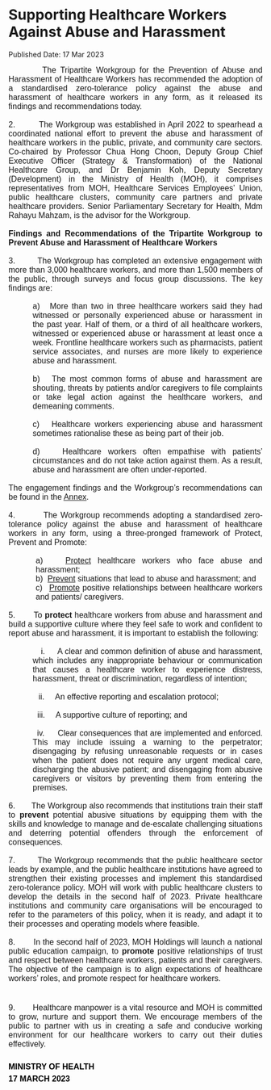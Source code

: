 <html>
    <meta http-equiv="Content-Type" content="text/html; charset=utf-8"/>
    <meta charset="utf-8"/>
    <title>Supporting Healthcare Workers  Against Abuse and Harassment</title>
    <body><h1>Supporting Healthcare Workers  Against Abuse and Harassment</h1>
    <p>Published Date: 17 Mar 2023</p> <p style="margin: 0cm; font-size: 11pt; font-family: Calibri, sans-serif; text-align: justify;"><span style="font-size: 12pt; font-family: Arial, sans-serif;">&nbsp; &nbsp; &nbsp; &nbsp; The Tripartite Workgroup for the Prevention of Abuse and Harassment of Healthcare Workers has recommended the </span><span style="font-size: 12pt; font-family: Arial, sans-serif;">adoption of a standardised zero-tolerance policy against the abuse and harassment of healthcare workers in any form, as it released its findings and recommendations today.</span></p><p style="margin: 0cm; font-size: 11pt; font-family: Calibri, sans-serif; text-align: justify;"><span style="font-size: 12pt; font-family: Arial, sans-serif;">&nbsp;</span></p><p style="margin: 0cm; font-size: 11pt; font-family: Calibri, sans-serif; text-align: justify;"><span style="font-size: 12pt; font-family: Arial, sans-serif;">2.<span style="font-size: 7pt; font-family: &quot;Times New Roman&quot;; font-stretch: normal; line-height: normal;">&nbsp;&nbsp;&nbsp;&nbsp;&nbsp;&nbsp;&nbsp;&nbsp;&nbsp;&nbsp;&nbsp;&nbsp; </span></span><span style="font-size: 12pt; font-family: Arial, sans-serif;">The Workgroup was established in April 2022 to spearhead a coordinated national effort to prevent the abuse and harassment of healthcare workers in the public, private, and community care sectors. Co-chaired by Professor Chua Hong Choon, Deputy Group Chief Executive Officer</span><span> </span><span style="font-size: 12pt; font-family: Arial, sans-serif;">(Strategy &amp; Transformation) of the National Healthcare Group, and Dr Benjamin Koh, Deputy Secretary (Development) in the Ministry of Health (MOH), it comprises representatives from MOH, Healthcare Services Employees’ Union, public healthcare clusters, community care partners and private healthcare providers. Senior Parliamentary Secretary for Health, Mdm Rahayu Mahzam, is the advisor for the Workgroup.</span></p><p style="margin: 0cm; font-size: 11pt; font-family: Calibri, sans-serif; text-align: justify;"><span style="font-size: 12pt; font-family: Arial, sans-serif;">&nbsp;</span></p><p style="margin: 0cm; font-size: 11pt; font-family: Calibri, sans-serif; text-align: justify;"><strong><span style="font-size: 12pt; font-family: Arial, sans-serif;">Findings and Recommendations of the Tripartite Workgroup to Prevent Abuse and Harassment of Healthcare Workers</span></strong></p><p style="margin: 0cm; font-size: 11pt; font-family: Calibri, sans-serif; text-align: justify;"><span style="font-size: 12pt; font-family: Arial, sans-serif;">&nbsp;</span></p><p style="margin: 0cm; font-size: 11pt; font-family: Calibri, sans-serif; text-align: justify;"><span style="font-size: 12pt; font-family: Arial, sans-serif;">3.<span style="font-size: 7pt; font-family: &quot;Times New Roman&quot;; font-stretch: normal; line-height: normal;">&nbsp;&nbsp;&nbsp;&nbsp;&nbsp;&nbsp;&nbsp;&nbsp;&nbsp;&nbsp;&nbsp;&nbsp; </span></span><span style="font-size: 12pt; font-family: Arial, sans-serif;">The Workgroup has completed an extensive engagement with more than 3,000 healthcare workers, and more than 1,500 members of the public, through surveys and focus group discussions. The key findings are:</span></p><p style="margin: 0cm; font-size: 11pt; font-family: Calibri, sans-serif; text-align: justify;"><span style="font-size: 12pt; font-family: Arial, sans-serif;">&nbsp;</span></p><p style="margin: 0cm 0cm 0cm 36pt; font-size: 11pt; font-family: Calibri, sans-serif; text-align: justify;"><span style="font-size: 12pt; font-family: Arial, sans-serif;">a)<span style="font-size: 7pt; font-family: &quot;Times New Roman&quot;; font-stretch: normal; line-height: normal;">&nbsp;&nbsp;&nbsp; </span></span><span style="font-size: 12pt; font-family: Arial, sans-serif;">More than two in three healthcare workers said they had witnessed or personally experienced abuse or harassment in the past year. Half of them, or a third of all healthcare workers, witnessed or experienced abuse or harassment at least once a week. </span><span style="font-size: 12pt; font-family: Arial, sans-serif;">Frontline healthcare workers such as pharmacists, patient service associates, and nurses are more likely to experience abuse and harassment.</span></p><p style="margin: 0cm 0cm 0cm 54pt; font-size: 11pt; font-family: Calibri, sans-serif; text-align: justify;"><span style="font-size: 12pt; font-family: Arial, sans-serif;">&nbsp;</span></p><p style="margin: 0cm 0cm 0cm 36pt; font-size: 11pt; font-family: Calibri, sans-serif; text-align: justify;"><span style="font-size: 12pt; font-family: Arial, sans-serif;">b)<span style="font-size: 7pt; font-family: &quot;Times New Roman&quot;; font-stretch: normal; line-height: normal;">&nbsp;&nbsp;&nbsp; </span></span><span style="font-size: 12pt; font-family: Arial, sans-serif;">The most common forms of abuse and harassment are shouting, threats by patients and/or caregivers to file complaints or take legal action against the healthcare workers, and demeaning comments.</span></p><p style="margin: 0cm; font-size: 11pt; font-family: Calibri, sans-serif; text-align: justify;"><span style="font-size: 12pt; font-family: Arial, sans-serif;">&nbsp;</span></p><p style="margin: 0cm 0cm 0cm 36pt; font-size: 11pt; font-family: Calibri, sans-serif; text-align: justify;"><span style="font-size: 12pt; font-family: Arial, sans-serif;">c)<span style="font-size: 7pt; font-family: &quot;Times New Roman&quot;; font-stretch: normal; line-height: normal;">&nbsp;&nbsp;&nbsp; </span></span><span style="font-size: 12pt; font-family: Arial, sans-serif;">Healthcare workers experiencing abuse and harassment sometimes rationalise these as being part of their job.</span></p><p style="margin: 0cm; font-size: 11pt; font-family: Calibri, sans-serif; text-align: justify;"><span style="font-size: 12pt; font-family: Arial, sans-serif;">&nbsp;</span></p><p style="margin: 0cm 0cm 0cm 36pt; font-size: 11pt; font-family: Calibri, sans-serif; text-align: justify;"><span style="font-size: 12pt; font-family: Arial, sans-serif;">d)<span style="font-size: 7pt; font-family: &quot;Times New Roman&quot;; font-stretch: normal; line-height: normal;">&nbsp;&nbsp;&nbsp; </span></span><span style="font-size: 12pt; font-family: Arial, sans-serif;">Healthcare workers often empathise with patients’ circumstances and do not take action against them. As a result, abuse and harassment are often under-reported.</span></p><p style="margin: 0cm; font-size: 11pt; font-family: Calibri, sans-serif; text-align: justify;"><span style="font-size: 12pt; font-family: Arial, sans-serif;">&nbsp;</span></p><p style="margin: 0cm; font-size: 11pt; font-family: Calibri, sans-serif; text-align: justify;"><span style="font-size: 12pt; font-family: Arial, sans-serif;">The engagement findings and the Workgroup’s recommendations can be found in the <u><a href="/docs/librariesprovider5/default-document-library/annex8e98f1b1026c44f7bc0416d0da5cbd2d.pdf?sfvrsn=9af4b56b_0" title="Annex">Annex</a></u>.</span></p><p style="margin: 0cm; font-size: 11pt; font-family: Calibri, sans-serif; text-align: justify;"><span style="font-size: 12pt; font-family: Arial, sans-serif;">&nbsp;</span></p><p style="margin: 0cm; font-size: 11pt; font-family: Calibri, sans-serif; text-align: justify;"><span style="font-size: 12pt; font-family: Arial, sans-serif;">4.<span style="font-size: 7pt; font-family: &quot;Times New Roman&quot;; font-stretch: normal; line-height: normal;">&nbsp;&nbsp;&nbsp;&nbsp;&nbsp;&nbsp;&nbsp;&nbsp;&nbsp;&nbsp;&nbsp;&nbsp; </span></span><span style="font-size: 12pt; font-family: Arial, sans-serif;">The Workgroup recommends adopting a standardised zero-tolerance policy against the abuse and harassment of healthcare workers in any form, using a three-pronged framework of Protect, Prevent and Promote:</span></p><p style="margin: 0cm; font-size: 11pt; font-family: Calibri, sans-serif; text-align: justify;"><span style="font-size: 12pt; font-family: Arial, sans-serif;">&nbsp;</span></p><p style="margin: 0cm 0cm 0cm 40.5pt; font-size: 11pt; font-family: Calibri, sans-serif; text-align: justify;"><span style="font-size: 12pt; font-family: Arial, sans-serif;">a)<span style="font-size: 7pt; font-family: &quot;Times New Roman&quot;; font-stretch: normal; line-height: normal;">&nbsp;&nbsp;&nbsp; </span></span><u><span style="font-size: 12pt; font-family: Arial, sans-serif;">Protect</span></u><span style="font-size: 12pt; font-family: Arial, sans-serif;"> healthcare workers who face abuse and harassment;</span></p><p style="margin: 0cm 0cm 0cm 40.5pt; font-size: 11pt; font-family: Calibri, sans-serif; text-align: justify;"><span style="font-size: 12pt; font-family: Arial, sans-serif;">b)<span style="font-size: 7pt; font-family: &quot;Times New Roman&quot;; font-stretch: normal; line-height: normal;">&nbsp;&nbsp;&nbsp; </span></span><u><span style="font-size: 12pt; font-family: Arial, sans-serif;">Prevent</span></u><span style="font-size: 12pt; font-family: Arial, sans-serif;"> situations that lead to abuse and harassment; and</span></p><p style="margin: 0cm 0cm 0cm 40.5pt; font-size: 11pt; font-family: Calibri, sans-serif; text-align: justify;"><span style="font-size: 12pt; font-family: Arial, sans-serif;">c)<span style="font-size: 7pt; font-family: &quot;Times New Roman&quot;; font-stretch: normal; line-height: normal;">&nbsp;&nbsp;&nbsp; </span></span><u><span style="font-size: 12pt; font-family: Arial, sans-serif;">Promote</span></u><span style="font-size: 12pt; font-family: Arial, sans-serif;"> positive relationships between healthcare workers and patients/ caregivers.</span></p><p style="margin: 0cm 0cm 0cm 40.5pt; font-size: 11pt; font-family: Calibri, sans-serif; text-align: justify;"><span style="font-size: 12pt; font-family: Arial, sans-serif;">&nbsp;</span></p><p style="margin: 0cm; font-size: 11pt; font-family: Calibri, sans-serif; text-align: justify;"><span style="font-size: 12pt; font-family: Arial, sans-serif;">5.<span style="font-size: 7pt; font-family: &quot;Times New Roman&quot;; font-stretch: normal; line-height: normal;">&nbsp;&nbsp;&nbsp;&nbsp;&nbsp;&nbsp;&nbsp;&nbsp;&nbsp;&nbsp;&nbsp;&nbsp; </span></span><span style="font-size: 12pt; font-family: Arial, sans-serif;">To <strong>protect</strong> healthcare workers from abuse and harassment and build a supportive culture where they feel safe to work and confident to report abuse and harassment, it is important to establish the following:</span></p><p style="margin: 0cm; font-size: 11pt; font-family: Calibri, sans-serif; text-align: justify;"><span style="font-size: 12pt; font-family: Arial, sans-serif;">&nbsp;</span></p><p style="margin: 0cm 0cm 0cm 36pt; font-size: 11pt; font-family: Calibri, sans-serif; text-align: justify;"><span style="font-size: 12pt; font-family: Arial, sans-serif;"><span style="font-size: 7pt; font-family: &quot;Times New Roman&quot;; font-stretch: normal; line-height: normal;">&nbsp;&nbsp;&nbsp;&nbsp;&nbsp; </span>i.<span style="font-size: 7pt; font-family: &quot;Times New Roman&quot;; font-stretch: normal; line-height: normal;">&nbsp;&nbsp;&nbsp;&nbsp;&nbsp;&nbsp;&nbsp;&nbsp; </span></span><span style="font-size: 12pt; font-family: Arial, sans-serif;">A clear and common definition of abuse and harassment, which includes any inappropriate behaviour or communication that causes a healthcare worker to experience distress, harassment, threat or discrimination, regardless of intention;</span></p><p style="margin: 0cm 0cm 0cm 36pt; font-size: 11pt; font-family: Calibri, sans-serif; text-align: justify;"><span style="font-size: 12pt; font-family: Arial, sans-serif;">&nbsp;</span></p><p style="margin: 0cm 0cm 0cm 36pt; font-size: 11pt; font-family: Calibri, sans-serif; text-align: justify;"><span style="font-size: 12pt; font-family: Arial, sans-serif;"><span style="font-size: 7pt; font-family: &quot;Times New Roman&quot;; font-stretch: normal; line-height: normal;">&nbsp;&nbsp;&nbsp;&nbsp; </span>ii.<span style="font-size: 7pt; font-family: &quot;Times New Roman&quot;; font-stretch: normal; line-height: normal;">&nbsp;&nbsp;&nbsp;&nbsp;&nbsp;&nbsp;&nbsp;&nbsp; </span></span><span style="font-size: 12pt; font-family: Arial, sans-serif;">An effective reporting and escalation protocol;</span></p><p style="margin: 0cm 0cm 0cm 36pt; font-size: 11pt; font-family: Calibri, sans-serif;"><span style="font-size: 12pt; font-family: Arial, sans-serif;">&nbsp;</span></p><p style="margin: 0cm 0cm 0cm 36pt; font-size: 11pt; font-family: Calibri, sans-serif; text-align: justify;"><span style="font-size: 12pt; font-family: Arial, sans-serif;"><span style="font-size: 7pt; font-family: &quot;Times New Roman&quot;; font-stretch: normal; line-height: normal;">&nbsp;&nbsp;&nbsp; </span>iii.<span style="font-size: 7pt; font-family: &quot;Times New Roman&quot;; font-stretch: normal; line-height: normal;">&nbsp;&nbsp;&nbsp;&nbsp;&nbsp;&nbsp;&nbsp;&nbsp; </span></span><span style="font-size: 12pt; font-family: Arial, sans-serif;">A supportive culture of reporting; and</span></p><p style="margin: 0cm 0cm 0cm 36pt; font-size: 11pt; font-family: Calibri, sans-serif;"><span style="font-size: 12pt; font-family: Arial, sans-serif;">&nbsp;</span></p><p style="margin: 0cm 0cm 0cm 36pt; font-size: 11pt; font-family: Calibri, sans-serif; text-align: justify;"><span style="font-size: 12pt; font-family: Arial, sans-serif;"><span style="font-size: 7pt; font-family: &quot;Times New Roman&quot;; font-stretch: normal; line-height: normal;">&nbsp;&nbsp; </span>iv.<span style="font-size: 7pt; font-family: &quot;Times New Roman&quot;; font-stretch: normal; line-height: normal;">&nbsp;&nbsp;&nbsp;&nbsp;&nbsp;&nbsp;&nbsp;&nbsp; </span></span><span style="font-size: 12pt; font-family: Arial, sans-serif;">Clear consequences that are implemented and enforced. This may include issuing a warning to the perpetrator; disengaging by refusing unreasonable requests or in cases when the patient does not require any urgent medical care, discharging the abusive patient; and disengaging from abusive caregivers or visitors by preventing them from entering the premises.</span></p><p style="margin: 0cm; font-size: 11pt; font-family: Calibri, sans-serif; text-align: justify;"><span style="font-size: 12pt; font-family: Arial, sans-serif;">&nbsp;</span></p><p style="margin: 0cm; font-size: 11pt; font-family: Calibri, sans-serif; text-align: justify;"><span style="font-size: 12pt; font-family: Arial, sans-serif;">6.<span style="font-size: 7pt; font-family: &quot;Times New Roman&quot;; font-stretch: normal; line-height: normal;">&nbsp;&nbsp;&nbsp;&nbsp;&nbsp;&nbsp;&nbsp;&nbsp;&nbsp;&nbsp;&nbsp;&nbsp; </span></span><span style="font-size: 12pt; font-family: Arial, sans-serif;">The Workgroup also recommends that institutions train their staff to <strong>prevent</strong> potential abusive situations by equipping them with the skills and knowledge to manage and de-escalate challenging situations and deterring potential offenders through the enforcement of consequences.</span></p><p style="margin: 0cm; font-size: 11pt; font-family: Calibri, sans-serif; text-align: justify;"><span style="font-size: 12pt; font-family: Arial, sans-serif;">&nbsp;</span></p><p style="margin: 0cm; font-size: 11pt; font-family: Calibri, sans-serif; text-align: justify;"><span style="font-size: 12pt; font-family: Arial, sans-serif;">7.<span style="font-size: 7pt; font-family: &quot;Times New Roman&quot;; font-stretch: normal; line-height: normal;">&nbsp;&nbsp;&nbsp;&nbsp;&nbsp;&nbsp;&nbsp;&nbsp;&nbsp;&nbsp;&nbsp;&nbsp; </span></span><span style="font-size: 12pt; font-family: Arial, sans-serif;">The Workgroup recommends that the public healthcare sector leads by example, and the </span><span style="font-size: 12pt; font-family: Arial, sans-serif;">public healthcare institutions </span><span style="font-size: 12pt; font-family: Arial, sans-serif;">have agreed to strengthen their existing processes and implement this standardised zero-tolerance policy. MOH will work with public healthcare clusters to develop the details in the second half of 2023. Private healthcare institutions and community care organisations will be encouraged to refer to the parameters of this policy, when it is ready, and adapt it to their processes and operating models where feasible.</span></p><p style="margin: 0cm; font-size: 11pt; font-family: Calibri, sans-serif; text-align: justify;"><span style="font-size: 12pt; font-family: Arial, sans-serif;">&nbsp;</span></p><p style="margin: 0cm; font-size: 11pt; font-family: Calibri, sans-serif; text-align: justify;"><span style="font-size: 12pt; font-family: Arial, sans-serif;">8.<span style="font-size: 7pt; font-family: &quot;Times New Roman&quot;; font-stretch: normal; line-height: normal;">&nbsp;&nbsp;&nbsp;&nbsp;&nbsp;&nbsp;&nbsp;&nbsp;&nbsp;&nbsp;&nbsp;&nbsp; </span></span><span style="font-size: 12pt; font-family: Arial, sans-serif;">In the second half of 2023, MOH Holdings will launch a national public education campaign, to <strong>promote</strong> positive relationships of trust and respect between healthcare workers, patients and their caregivers. The objective of the campaign is to align expectations of healthcare workers’ roles, and promote respect for healthcare workers.</span></p><p style="margin: 0cm 0cm 0cm 36pt; font-size: 11pt; font-family: Calibri, sans-serif;"><span style="font-size: 12pt; font-family: Arial, sans-serif;">&nbsp;</span></p><p style="margin: 0cm; padding: 0cm; font-size: 11pt; font-family: Calibri, sans-serif; border: none; text-align: justify; line-height: 1.5;">&nbsp;</p><p style="margin: 0cm; font-size: 11pt; font-family: Calibri, sans-serif; text-align: justify;"><span style="font-size: 12pt; font-family: Arial, sans-serif;">9.<span style="font-size: 7pt; font-family: &quot;Times New Roman&quot;; font-stretch: normal; line-height: normal;">&nbsp;&nbsp;&nbsp;&nbsp;&nbsp;&nbsp;&nbsp;&nbsp;&nbsp;&nbsp;&nbsp;&nbsp; </span></span><span style="font-size: 12pt; font-family: Arial, sans-serif;">Healthcare manpower is a vital resource and MOH is committed to grow, nurture and support them. We encourage members of the public to partner with us in creating a safe and conducive working environment for our healthcare workers to carry out their duties effectively.</span></p><p style="color: rgb(0, 0, 0); margin: 0cm; padding: 0cm; font-size: 11pt; font-family: Calibri, sans-serif; font-weight: 400; font-style: normal; border: none; text-align: justify; letter-spacing: normal; line-height: 1.5;"><strong><span style="font-size: 12pt; font-family: Arial, sans-serif;"><br></span></strong></p><p style="color: rgb(0, 0, 0); margin: 0cm; padding: 0cm; font-size: 11pt; font-family: Calibri, sans-serif; font-weight: 400; font-style: normal; border: none; text-align: justify; letter-spacing: normal; line-height: 1.5;"><strong><span style="font-size: 12pt; font-family: Arial, sans-serif;">MINISTRY OF HEALTH</span></strong></p><p style="color: rgb(0, 0, 0); margin: 0cm; padding: 0cm; font-size: 11pt; font-family: Calibri, sans-serif; font-weight: 400; font-style: normal; border: none; text-align: justify; letter-spacing: normal; line-height: 1.5;"><strong><span style="font-size: 12pt; font-family: Arial, sans-serif;">17 MARCH 2023</span></strong></p></body>
</html>